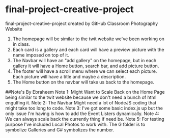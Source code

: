 # final-project-creative-project
final-project-creative-project created by GitHub Classroom
Photography Website

1. The homepage will be similar to the twit website we've been working on in class.
2. Each card is a gallery and each card will have a preview picture with the name imposed on top of it.
3. The Navbar will have an "add gallery" on the homepage, but in each gallery it will have a Home button, search bar, and add picture button.
4. The footer will have a scroll menu where we can select each picture. Each picture will have a title and maybe a description.
5. The Home button on the navbar will take us back to the homepage.


##Note's By Ebraheem
Note 1: Might Want to Scale Back on the Home Page being similar to the twit website because we don't need a bunch of html engulfing it.
Note 2: The Navbar Might need a lot of NodeJS coding that might take too long to code.
Note 3: I've got some basic index.js up but the only issue I'm having is how to add the Event Listers dynamically.
Note 4: We can always scale back the currently thing if need be.
Note 5: For testing purpose I've included Local Photos to work with. The G folder is to symbolize Galleries and G# symbolizes the number.
